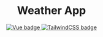 <h1 align="center">Weather App</h1>
<div align="center">
  <a target="_blank" href="https://svelte.dev/">
    <img title="Vue" alt="Vue badge" src="https://img.shields.io/endpoint?url=https%3A%2F%2Ferianvc.github.io%2Fapi%2Fweather-app%2Fbadges%2Fsvelte%2F" />
  </a>
  <a target="_blank" href="https://tailwindcss.com/">
    <img title="TailwindCSS" alt="TailwindCSS badge" src="https://img.shields.io/endpoint?url=https%3A%2F%2Ferianvc.github.io%2Fapi%2Fweather-app%2Fbadges%2Ftailwindcss%2F" />
  </a>
</div>